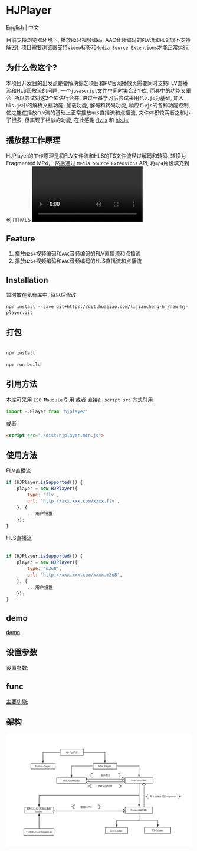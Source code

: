 # HJPlayer

[English](../README.md) | 中文

目前支持浏览器环境下, 播放`H264`视频编码, AAC音频编码的`FLV`流和`HLS`流(不支持解密), 项目需要浏览器支持`video`标签和`Media Source Extensions`才能正常运行;

## 为什么做这个?

本项目开发目的出发点是要解决综艺项目和PC官网播放页需要同时支持FLV直播流和HLS回放流的问题, 一个`javascript`文件中同时集合2个库, 而其中的功能又重合, 所以尝试对这2个库进行合并, 进过一番学习后尝试采用`flv.js`为基础, 加入`hls.js`中的解析文档功能, 加载功能, 解码和转码功能, 响应`flvjs`的各种功能控制, 使之能在播放`FLV`流的基础上正常播放`HLS`直播流和点播流, 文件体积较两者之和小了很多, 但实现了相似的功能,  在此感谢 [flv.js](https://github.com/bilibili/flv.js) 和 [hls.js](https://github.com/video-dev/hls.js);

## 播放器工作原理

HJPlayer的工作原理是将FLV文件流和HLS的TS文件流经过解码和转码, 转换为Fragmented MP4，
然后通过 `Media Source Extensions` API, 将`mp4`片段填充到到 HTML5 <video> 元素中。

## Feature

1. 播放`H264`视频编码和`AAC`音频编码的FLV直播流和点播流
2. 播放`H264`视频编码和`AAC`音频编码的HLS直播流和点播流

## Installation

暂时放在私有库中, 待以后修改

```shell
npm install --save git+https://git.huajiao.com/lijiancheng-hj/new-hj-player.git
```

## 打包

```shell

npm install

npm run build

```

## 引用方法

本库可采用 `ES6 Moudule` 引用 或者 直接在 `script src` 方式引用


``` javascript
import HJPlayer from 'hjplayer'
```

或者

```HTML
<script src="./dist/hjplayer.min.js">
```

## 使用方法

FLV直播流

```javascript
if (HJPlayer.isSupported()) {
    player = new HJPlayer({
        type: 'flv',
        url: 'http://xxx.xxx.com/xxxx.flv',
    }, {
        ...用户设置
    });
}
```
HLS直播流

```javascript

if (HJPlayer.isSupported()) {
    player = new HJPlayer({
        type: 'm3u8',
        url: 'http://xxx.xxx.com/xxxx.m3u8',
    }, {
        ...用户设置
    });
}

```

## demo

[demo](http://activity.test.huajiao.com/web/share/banner/2019/testHJPlayer/index.html)

## 设置参数

[设置参数](./config.md);

## func

[主要功能](./func.md);

## 架构

![HJPlayer的框架](./HJ-PLAYER.png)